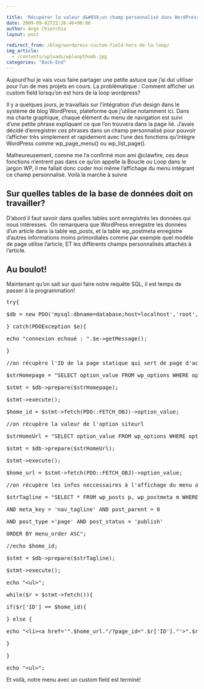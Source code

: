 ```yaml
---

title: 'Récupérer la valeur d&#039;un champ personnalisé dans WordPress hors de la Boucle'
date: 2009-09-02T22:26:46+00:00
author: Ange Chierchia
layout: post

redirect_from: /blog/wordpress-custom-field-hors-de-la-loop/
img_article:
  - /contents/uploads/wploopthumb.jpg
categories: "Back-End"
---
```

Aujourd&rsquo;hui je vais vous faire partager une petite astuce que j&rsquo;ai dut utiliser pour l&rsquo;un de mes projets en cours. La problématique : Comment afficher un custom field lorsqu&rsquo;on est hors de la loop wordpress?<!--more-->

Il y a quelques jours, je travaillais sur l&rsquo;intégration d&rsquo;un design dans le système de blog WordPress, plateforme que j&rsquo;utilise notamment ici. Dans ma charte graphique, chaque élément du menu de navigation est suivi d&rsquo;une petite phrase expliquant ce que l&rsquo;on trouvera dans la page lié. J&rsquo;avais décidé d&rsquo;enregistrer ces phrases dans un champ personnalisé pour pouvoir l&rsquo;afficher très simplement et rapidement avec l&rsquo;une des fonctions qu&rsquo;intègre WordPress comme wp\_page\_menu() ou wp\_list\_page().

Malheureusement, comme me l&rsquo;a confirmé mon ami @clawfire, ces deux fonctions n&rsquo;entrent pas dans ce qu&rsquo;on appelle la Boucle ou Loop dans le jargon WP, il me fallait donc coder moi même l&rsquo;affichage du menu intégrant ce champ personnalisé. Voilà la marche à suivre

## Sur quelles tables de la base de données doit on travailler?

D&rsquo;abord il faut savoir dans quelles tables sont enregistrés les données qui nous intéresses.  On remarquera que WordPress enregistre les données d&rsquo;un article dans la table wp\_posts, et la table wp\_postmeta enregistre d&rsquo;autres informations moins primordiales comme par exemple quel modèle de page utilise l&rsquo;article, ET les différents champs personnalisés attachés à l&rsquo;article.

## Au boulot!

Maintenant qu&rsquo;on sait sur quoi faire notre requête SQL, il est temps de passer à la programmation!

<pre class="brush:php">try{

$db = new PDO('mysql:dbname=database;host=localhost','root','pass');

} catch(PDOException $e){

echo "connexion echoué : ".$e-&gt;getMessage();

}

//on récupère l'ID de la page statique qui sert de page d'accueil du site

$strHomepage = "SELECT option_value FROM wp_options WHERE option_name = 'page_on_front'";

$stmt = $db-&gt;prepare($strHomepage);

$stmt-&gt;execute();

$home_id = $stmt-&gt;fetch(PDO::FETCH_OBJ)-&gt;option_value;

//on récupère la valeur de l'option siteurl

$strHomeUrl = "SELECT option_value FROM wp_options WHERE option_name = 'siteurl'";

$stmt = $db-&gt;prepare($strHomeUrl);

$stmt-&gt;execute();

$home_url = $stmt-&gt;fetch(PDO::FETCH_OBJ)-&gt;option_value;

//on récupère les infos neccessaires à l'affichage du menu avec la taglines

$strTagline = "SELECT * FROM wp_posts p, wp_postmeta m WHERE p.ID = m.post_id

AND meta_key = 'nav_tagline' AND post_parent = 0

AND post_type ='page' AND post_status = 'publish'

ORDER BY menu_order ASC";

//echo $home_id;

$stmt = $db-&gt;prepare($strTagline);

$stmt-&gt;execute();

echo "&lt;ul&gt;";

while($r = $stmt-&gt;fetch()){

if($r['ID'] == $home_id){

} else {

echo "&lt;li&gt;&lt;a href='".$home_url."/?page_id=".$r['ID']."'&gt;".$r['post_title']."&lt;span&gt;".$r['meta_value']."&lt;/span&gt;&lt;/a&gt;&lt;/li&gt;";

}

}

echo "&lt;ul&gt;";</pre>

Et voilà, notre menu avec un custom field est terminé!